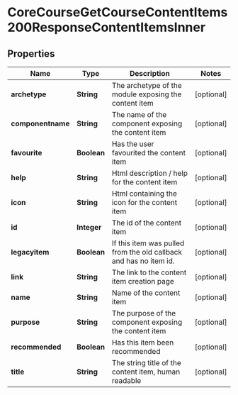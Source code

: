 

# CoreCourseGetCourseContentItems200ResponseContentItemsInner


## Properties

| Name | Type | Description | Notes |
|------------ | ------------- | ------------- | -------------|
|**archetype** | **String** | The archetype of the module exposing the content item |  [optional] |
|**componentname** | **String** | The name of the component exposing the content item |  [optional] |
|**favourite** | **Boolean** | Has the user favourited the content item |  [optional] |
|**help** | **String** | Html description / help for the content item |  [optional] |
|**icon** | **String** | Html containing the icon for the content item |  [optional] |
|**id** | **Integer** | The id of the content item |  [optional] |
|**legacyitem** | **Boolean** | If this item was pulled from the old callback and has no item id. |  [optional] |
|**link** | **String** | The link to the content item creation page |  [optional] |
|**name** | **String** | Name of the content item |  [optional] |
|**purpose** | **String** | The purpose of the component exposing the content item |  [optional] |
|**recommended** | **Boolean** | Has this item been recommended |  [optional] |
|**title** | **String** | The string title of the content item, human readable |  [optional] |



